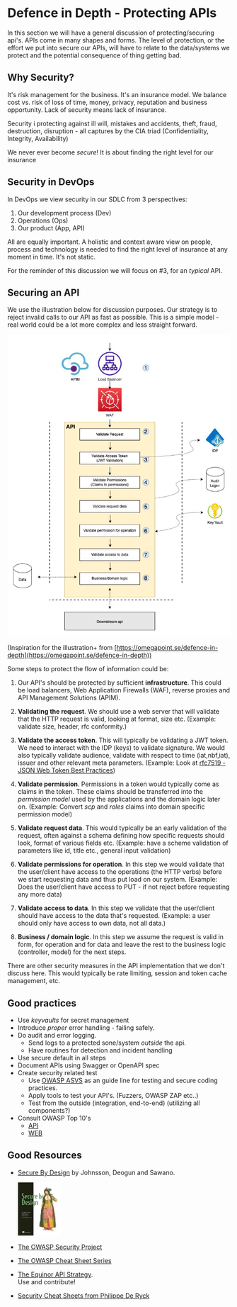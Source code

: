 # Defence in Depth - Protecting APIs

In this section we will have a general discussion of protecting/securing api's. APIs come in many shapes and forms. The level of protection, or the effort we put into secure our APIs, will have to relate to the data/systems we protect and the potential consequence of thing getting bad. 

## Why Security?

It's risk management for the business. It's an insurance model. We balance cost vs. risk of loss of time, money, privacy, reputation and business opportunity. Lack of security means lack of insurance.

Security i protecting against ill will, mistakes and accidents, theft, fraud, destruction, disruption - all captures by the CIA triad (Confidentiality, Integrity, Availability)

We never ever become *secure*! It is about finding the right level for our insurance

## Security in DevOps

In DevOps we view security in our SDLC from 3 perspectives:
1. Our development process (Dev)
2. Operations (Ops)
3. Our product (App, API)

All are equally important. A holistic and context aware view on people, process and technology is needed to find the right level of insurance at any moment in time. It's not static.

For the reminder of this discussion we will focus on #3, for an *typical* API.

## Securing an API

We use the illustration below for discussion purposes. Our strategy is to reject invalid calls to our API as fast as possible. This is a simple model - real world could be a lot more complex and less straight forward.

![Protecting](../../docs/content/images/protecting_apis.jpg)

(Inspiration for the illustration+ from [https://omegapoint.se/defence-in-depth](https://omegapoint.se/defence-in-depth))

Some steps to protect the flow of information could be:

1. Our API's should be protected by sufficient **infrastructure**. This could be load balancers, Web Application Firewalls (WAF), reverse proxies and API Management Solutions (APIM).

2. **Validating the request**. We should use a web server that will validate that the HTTP request is valid, looking at format, size etc. (Example: validate size, header, rfc conformity.)

3. **Validate the access token**. This will typically be validating a JWT token. We need to interact with the IDP (keys) to validate signature. We would also typically validate audience, validate with respect to time (iat,nbf,iat), issuer and other relevant meta parameters. (Example: Look at [rfc7519 - JSON Web Token Best Practices](https://datatracker.ietf.org/doc/html/rfc8725))

4. **Validate permission**. Permissions in a token would typically come as claims in the token. These claims should be transferred into the *permission model* used by the applications and the domain logic later on. (Example: Convert *scp* and *roles* claims into domain specific permission model)

5. **Validate request data**. This would typically be an early validation of the request, often against a schema defining how specific requests should look, format of various fields etc. (Example: have a scheme validation of parameters like id, title etc., general input validation)

6. **Validate permissions for operation**. In this step we would validate that the user/client have access to the operations (the HTTP verbs) before we start requesting data and thus put load on our system. (Example: Does the user/client have access to PUT - if not reject before requesting any more data)

7. **Validate access to data**. In this step we validate that the user/client should have access to the data that's requested. (Example: a user should only have access to own data, not all data.)

8. **Business / domain logic**. In this step we assume the request is valid in form, for operation and for data and leave the rest to the business logic (controller, model) for the next steps. 

There are other security measures in the API implementation that we don't discuss here. This would typically be rate limiting, session and token cache management, etc.

## Good practices

* Use *keyvaults* for secret management
* Introduce *proper* error handling - failing safely.
* Do audit and error logging.
  * Send logs to a protected sone/system *outside* the api. 
  * Have routines for detection and incident handling
* Use secure default in all steps
* Document APIs using Swagger or OpenAPI spec
* Create security related test
  * Use [OWASP ASVS](https://owasp.org/www-project-application-security-verification-standard/) as an guide line for testing and secure coding practices.
  * Apply tools to test your API's. (Fuzzers, OWASP ZAP etc..)
  * Test from the outside (integration, end-to-end) (utilizing all components?)
* Consult OWASP Top 10's
  * [API](https://owasp.org/www-project-api-security/)
  * [WEB](https://owasp.org/Top10/)

## Good Resources

* [Secure By Design](https://www.manning.com/books/secure-by-design) by Johnsson, Deogun and Sawano.
  
   <img src="../../docs/content/images/secure-by-design-manning.jpg" width="20%">

* [The OWASP Security Project](https://owasp.org/www-project-api-security/)
* [The OWASP Cheat Sheet Series](https://owasp.org/www-project-cheat-sheets/)
* [The Equinor API Strategy](https://github.com/equinor/api-strategy). </br> Use and contribute!
* [Security Cheat Sheets from Philippe De Ryck](https://pragmaticwebsecurity.com/cheatsheets.html)
